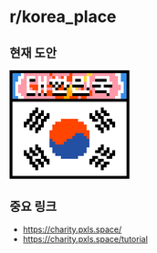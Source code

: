 # r/korea_place

## 현재 도안

![Flag of Korea](media/flag_of_korea_large.png)

## 중요 링크

- https://charity.pxls.space/
- https://charity.pxls.space/tutorial
